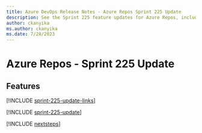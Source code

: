 ```yaml
---
title: Azure DevOps Release Notes - Azure Repos Sprint 225 Update
description: See the Sprint 225 feature updates for Azure Repos, including next steps.
author: ckanyika
ms.author: ckanyika
ms.date: 7/28/2023
---
```


# Azure Repos - Sprint 225 Update

## Features

[!INCLUDE [sprint-225-update-links](../includes/repos/sprint-225-update-links.md)]

[!INCLUDE [sprint-225-update](../includes/repos/sprint-225-update.md)]

[!INCLUDE [nextsteps](../includes/nextsteps.md)]
